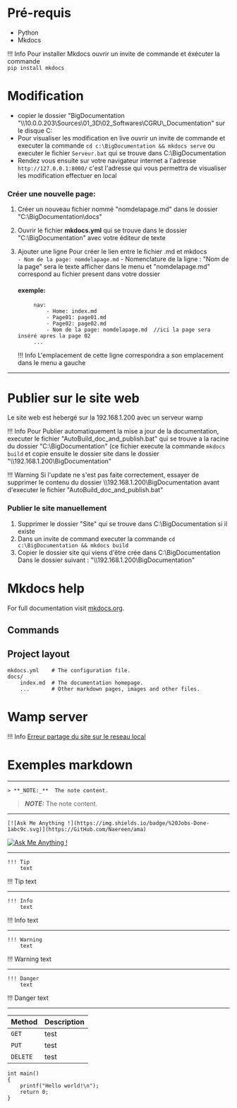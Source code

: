 # Pré-requis
* Python
* Mkdocs 

!!! Info
	Pour installer Mkdocs ouvrir un invite de commande et éxécuter  la commande  
	`pip install mkdocs`

# Modification

 * copier le dossier "BigDocumentation "\\\\10.0.0.203\Sources\01_3D\02_Softwares\CGRU\\_Documentation\" sur le disque C:
 * Pour visualiser les modification en live ouvrir un invite de commande et executer la commande `cd c:\BigDocumentation && mkdocs serve` ou executer le fichier `Serveur.bat` qui se trouve dans C:\BigDocumentation
 * Rendez vous ensuite sur votre navigateur internet a l'adresse `http://127.0.0.1:8000/` c'est l'adresse qui vous permettra de visualiser les modification effectuer en local
 
### Créer une nouvelle page:

1. Créer un nouveau fichier nommé "nomdelapage.md" dans le dossier   
"C:\BigDocumentation\docs"
2. Ouvrir le fichier **mkdocs.yml** qui se trouve dans le dossier "C:\BigDocumentation" avec votre éditeur de texte
3. Ajouter une ligne Pour créer le lien entre le fichier .md et mkdocs  
	`- Nom de la page: nomdelapage.md` - Nomenclature de la ligne : "Nom de la page" sera le texte afficher dans le menu et "nomdelapage.md" correspond au fichier present dans votre dossier  

	#### exemple:

			nav:									
				- Home: index.md
				- Page01: page01.md
				- Page02: page02.md
				- Nom de la page: nomdelapage.md  //ici la page sera inséré apres la page 02
			...
				
	!!! Info
		L'emplacement de cette ligne correspondra a son emplacement dans le menu a gauche

*** 

# Publier sur le site web

Le site web est hebergé sur la 192.168.1.200 avec un serveur wamp

!!! Info
	Pour Publier automatiquement la mise a jour de la documentation, executer le fichier "AutoBuild_doc_and_publish.bat" qui se trouve a la racine du dossier "C:\BigDocumentation"
	(ce fichier execute la commande `mkdocs build` et copie ensuite le dossier site dans le dossier  "\\\\192.168.1.200\BigDocumentation"

!!! Warning
	Si l'update ne s'est pas faite correctement, essayer de supprimer le contenu du dossier \\\\192.168.1.200\BigDocumentation avant d'executer le fichier "AutoBuild_doc_and_publish.bat"

### Publier le site manuellement
1. Supprimer le dossier "Site" qui se trouve dans C:\BigDocumentation si il existe
2. Dans un invite de command executer la commande `cd c:\BigDocumentation && mkdocs build` 
3. Copier le dossier site qui viens d'être crée dans C:\BigDocumentation Dans le dossier suivant : "\\\\192.168.1.200\BigDocumentation"



# Mkdocs help

For full documentation visit [mkdocs.org](https://www.mkdocs.org).

## Commands


## Project layout

    mkdocs.yml    # The configuration file.
    docs/
        index.md  # The documentation homepage.
        ...       # Other markdown pages, images and other files.

# Wamp server

!!! Info
	[Erreur partage du site sur le reseau local](https://www.johannesrabeyrin.fr/wamp-corriger-forbidden-you-dont-have-permission-to-access-on-this-server/)


# Exemples markdown

---
```
> **_NOTE:_**  The note content.
```
> **_NOTE:_**  The note content.
***
```
[![Ask Me Anything !](https://img.shields.io/badge/%20Jobs-Done-1abc9c.svg)](https://GitHub.com/Naereen/ama)
```
[![Ask Me Anything !](https://img.shields.io/badge/%20Jobs-Done-1abc9c.svg)](https://GitHub.com/Naereen/ama)
***
```
!!! Tip
	text
```
!!! Tip
	text
***
```
!!! Info
	text
```
	
!!! Info
	text
***
```
!!! Warning
	text
```	
!!! Warning
	text
***
```	
!!! Danger
	text
```		
!!! Danger
	text
***

| Method      | Description                          |
| ----------- | ------------------------------------ |
| `GET`       | test  |
| `PUT`       | test |
| `DELETE`    | test |



    int main()
    {
        printf("Hello world!\n");
        return 0;
    }
